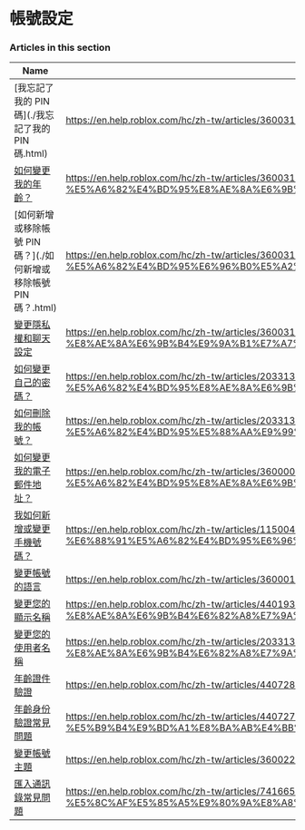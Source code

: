 # 帳號設定  
### Articles in this section
Name|URL
-|-
[我忘記了我的 PIN 碼](./我忘記了我的 PIN 碼.html) |https://en.help.roblox.com/hc/zh-tw/articles/360031292471-%E6%88%91%E5%BF%98%E8%A8%98%E4%BA%86%E6%88%91%E7%9A%84-PIN-%E7%A2%BC
[如何變更我的年齡？](./如何變更我的年齡？.html) |https://en.help.roblox.com/hc/zh-tw/articles/360031323611-%E5%A6%82%E4%BD%95%E8%AE%8A%E6%9B%B4%E6%88%91%E7%9A%84%E5%B9%B4%E9%BD%A1-
[如何新增或移除帳號 PIN 碼？](./如何新增或移除帳號 PIN 碼？.html) |https://en.help.roblox.com/hc/zh-tw/articles/360031680051-%E5%A6%82%E4%BD%95%E6%96%B0%E5%A2%9E%E6%88%96%E7%A7%BB%E9%99%A4%E5%B8%B3%E8%99%9F-PIN-%E7%A2%BC-
[變更隱私權和聊天設定](./變更隱私權和聊天設定.html) |https://en.help.roblox.com/hc/zh-tw/articles/360031751471-%E8%AE%8A%E6%9B%B4%E9%9A%B1%E7%A7%81%E6%AC%8A%E5%92%8C%E8%81%8A%E5%A4%A9%E8%A8%AD%E5%AE%9A
[如何變更自己的密碼？](./如何變更自己的密碼？.html) |https://en.help.roblox.com/hc/zh-tw/articles/203313100-%E5%A6%82%E4%BD%95%E8%AE%8A%E6%9B%B4%E8%87%AA%E5%B7%B1%E7%9A%84%E5%AF%86%E7%A2%BC-
[如何刪除我的帳號？](./如何刪除我的帳號？.html) |https://en.help.roblox.com/hc/zh-tw/articles/203313050-%E5%A6%82%E4%BD%95%E5%88%AA%E9%99%A4%E6%88%91%E7%9A%84%E5%B8%B3%E8%99%9F-
[如何變更我的電子郵件地址？](./如何變更我的電子郵件地址？.html) |https://en.help.roblox.com/hc/zh-tw/articles/360000229603-%E5%A6%82%E4%BD%95%E8%AE%8A%E6%9B%B4%E6%88%91%E7%9A%84%E9%9B%BB%E5%AD%90%E9%83%B5%E4%BB%B6%E5%9C%B0%E5%9D%80-
[我如何新增或變更手機號碼？](./我如何新增或變更手機號碼？.html) |https://en.help.roblox.com/hc/zh-tw/articles/115004804623-%E6%88%91%E5%A6%82%E4%BD%95%E6%96%B0%E5%A2%9E%E6%88%96%E8%AE%8A%E6%9B%B4%E6%89%8B%E6%A9%9F%E8%99%9F%E7%A2%BC-
[變更帳號的語言](./變更帳號的語言.html) |https://en.help.roblox.com/hc/zh-tw/articles/360001216486-%E8%AE%8A%E6%9B%B4%E5%B8%B3%E8%99%9F%E7%9A%84%E8%AA%9E%E8%A8%80
[變更您的顯示名稱](./變更您的顯示名稱.html) |https://en.help.roblox.com/hc/zh-tw/articles/4401938870292-%E8%AE%8A%E6%9B%B4%E6%82%A8%E7%9A%84%E9%A1%AF%E7%A4%BA%E5%90%8D%E7%A8%B1
[變更您的使用者名稱](./變更您的使用者名稱.html) |https://en.help.roblox.com/hc/zh-tw/articles/203313130-%E8%AE%8A%E6%9B%B4%E6%82%A8%E7%9A%84%E4%BD%BF%E7%94%A8%E8%80%85%E5%90%8D%E7%A8%B1
[年齡證件驗證](./年齡證件驗證.html) |https://en.help.roblox.com/hc/zh-tw/articles/4407282410644-%E5%B9%B4%E9%BD%A1%E8%AD%89%E4%BB%B6%E9%A9%97%E8%AD%89
[年齡身份驗證常見問題](./年齡身份驗證常見問題.html) |https://en.help.roblox.com/hc/zh-tw/articles/4407276151188-%E5%B9%B4%E9%BD%A1%E8%BA%AB%E4%BB%BD%E9%A9%97%E8%AD%89%E5%B8%B8%E8%A6%8B%E5%95%8F%E9%A1%8C
[變更帳號主題](./變更帳號主題.html) |https://en.help.roblox.com/hc/zh-tw/articles/360022922852-%E8%AE%8A%E6%9B%B4%E5%B8%B3%E8%99%9F%E4%B8%BB%E9%A1%8C
[匯入通訊錄常見問題](./匯入通訊錄常見問題.html) |https://en.help.roblox.com/hc/zh-tw/articles/7416652004884-%E5%8C%AF%E5%85%A5%E9%80%9A%E8%A8%8A%E9%8C%84%E5%B8%B8%E8%A6%8B%E5%95%8F%E9%A1%8C